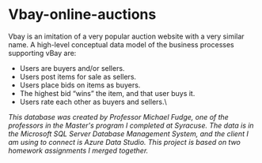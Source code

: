 # Vbay-online-auctions
Vbay is an imitation of a very popular auction website with a very similar name.  A high-level
conceptual data model of the business processes supporting vBay are:

* Users are buyers and/or sellers.
* Users post items for sale as sellers.
* Users place bids on items as buyers.
* The highest bid “wins” the item, and that user buys it.
* Users rate each other as buyers and sellers.\
  
_This database was created by Professor Michael Fudge, one of the professors in the Master's program I completed at Syracuse.
The data is in the Microsoft SQL Server Database Management System,  and the client I am using to connect is Azure Data Studio.  This project is based on two homework assignments I merged together._ 

